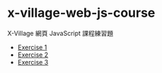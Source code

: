 # x-village-web-js-course

X-Village 網頁 JavaScript 課程練習題

- [Exercise 1](./exercise1)
- [Exercise 2](./exercise2)
- [Exercise 3](./excrcise3)